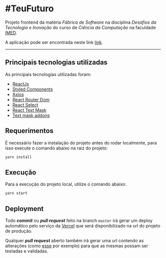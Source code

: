 # #TeuFuturo

Projeto frontend da matéria  _Fábrica de Software_  na disciplina  _Desafios da Tecnologia e Inovação_  do curso de _Ciência da Computação_ na faculdade [IMED](https://www.imed.edu.br/).

A aplicação pode ser encontrada neste link [link](https://teu-futuro-imed.vercel.app).

---
## Principais tecnologias utilizadas
As principais tecnologias utilizadas foram:
- [ReactJs](https://pt-br.reactjs.org/)
- [Styled Components](https://styled-components.com/)
- [Axios](https://www.npmjs.com/package/axios)
- [React Router Dom](https://www.npmjs.com/package/react-router-dom)
- [React Select](https://www.npmjs.com/package/react-select)
- [React Text Mask](https://www.npmjs.com/package/react-text-mask)
- [Text mask addons](https://www.npmjs.com/package/text-mask-addons)

## Requerimentos

É necessário fazer a instalação do projeto antes do rodar localmente, para isso execute o comando abaixo na raiz do projeto:
```sh
yarn install
```

## Execução

Para a execução do projeto local, utilize o comando abaixo:
```sh
yarn start
```

## Deployment
Todo **_commit_** ou **_pull request_** feito na branch `master` irá gerar um deploy automático pelo serviço da [Vercel](https://vercel.com/) que será disponibilizado na url do projeto de produção.

Qualquer **_pull request_** aberto também irá gerar uma url contendo as alterações (como [esse](https://github.com/HiagoAdao/FabricaSW-TeuFuturo-Front/pull/1) por exemplo) para que as mesmas possam ser testadas e validadas.
